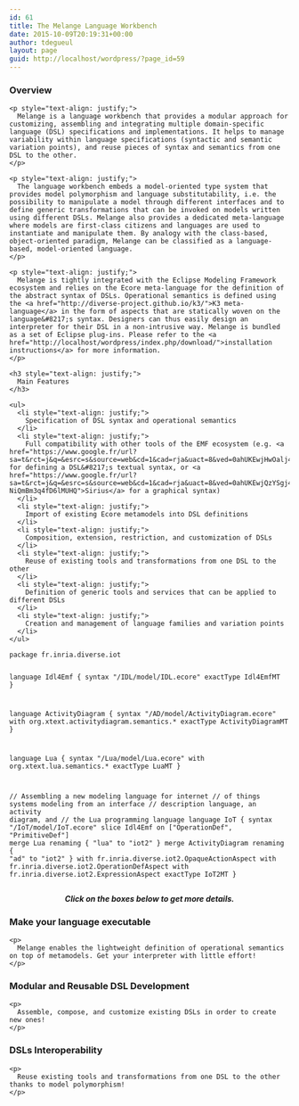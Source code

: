 ```yaml
---
id: 61
title: The Melange Language Workbench
date: 2015-10-09T20:19:31+00:00
author: tdegueul
layout: page
guid: http://localhost/wordpress/?page_id=59
---
```

<div class="row">
  <div class="col-xs-6">
    <h3 style="text-align: justify;">
      Overview
    </h3>
    
    <p style="text-align: justify;">
      Melange is a language workbench that provides a modular approach for customizing, assembling and integrating multiple domain-specific language (DSL) specifications and implementations. It helps to manage variability within language specifications (syntactic and semantic variation points), and reuse pieces of syntax and semantics from one DSL to the other.
    </p>
    
    <p style="text-align: justify;">
      The language workbench embeds a model-oriented type system that provides model polymorphism and language substitutability, i.e. the possibility to manipulate a model through different interfaces and to define generic transformations that can be invoked on models written using different DSLs. Melange also provides a dedicated meta-language where models are first-class citizens and languages are used to instantiate and manipulate them. By analogy with the class-based, object-oriented paradigm, Melange can be classified as a language-based, model-oriented language.
    </p>
    
    <p style="text-align: justify;">
      Melange is tightly integrated with the Eclipse Modeling Framework ecosystem and relies on the Ecore meta-language for the definition of the abstract syntax of DSLs. Operational semantics is defined using the <a href="http://diverse-project.github.io/k3/">K3 meta-language</a> in the form of aspects that are statically woven on the language&#8217;s syntax. Designers can thus easily design an interpreter for their DSL in a non-intrusive way. Melange is bundled as a set of Eclipse plug-ins. Please refer to the <a href="http://localhost/wordpress/index.php/download/">installation instructions</a> for more information.
    </p>
    
    <h3 style="text-align: justify;">
      Main Features
    </h3>
    
    <ul>
      <li style="text-align: justify;">
        Specification of DSL syntax and operational semantics
      </li>
      <li style="text-align: justify;">
        Full compatibility with other tools of the EMF ecosystem (e.g. <a href="https://www.google.fr/url?sa=t&rct=j&q=&esrc=s&source=web&cd=1&cad=rja&uact=8&ved=0ahUKEwjHwOalj43PAhUC0hoKHS7bCAYQFggeMAA&url=https%3A%2F%2Feclipse.org%2FXtext%2F&usg=AFQjCNEdSRoqr6_ZrKYC4mMmAbLyAX9Yzg">Xtext</a> for defining a DSL&#8217;s textual syntax, or <a href="https://www.google.fr/url?sa=t&rct=j&q=&esrc=s&source=web&cd=1&cad=rja&uact=8&ved=0ahUKEwjQzYSgj43PAhUQahoKHX9nBBEQFggeMAA&url=https%3A%2F%2Feclipse.org%2Fsirius%2F&usg=AFQjCNEL2NSEskp2-NiQmBm3q4fD6lMUHQ">Sirius</a> for a graphical syntax)
      </li>
      <li style="text-align: justify;">
        Import of existing Ecore metamodels into DSL definitions
      </li>
      <li style="text-align: justify;">
        Composition, extension, restriction, and customization of DSLs
      </li>
      <li style="text-align: justify;">
        Reuse of existing tools and transformations from one DSL to the other
      </li>
      <li style="text-align: justify;">
        Definition of generic tools and services that can be applied to different DSLs
      </li>
      <li style="text-align: justify;">
        Creation and management of language families and variation points
      </li>
    </ul>
  </div>
  
  <div class="col-xs-6">
    <pre><code>package fr.inria.diverse.iot

language Idl4Emf {
  syntax "/IDL/model/IDL.ecore"
  exactType Idl4EmfMT
}

language ActivityDiagram {
  syntax "/AD/model/ActivityDiagram.ecore"
  with org.xtext.activitydiagram.semantics.*
  exactType ActivityDiagramMT
}

language Lua {
  syntax "/Lua/model/Lua.ecore"
  with org.xtext.lua.semantics.*
  exactType LuaMT
}

// Assembling a new modeling language for internet
// of things systems modeling from an interface
// description language, an activity diagram, and 
// the Lua programming language
language IoT {
  syntax "/IoT/model/IoT.ecore"
  slice Idl4Emf on ["OperationDef", "PrimitiveDef"]
  merge Lua renaming { "lua" to "iot2" }
  merge ActivityDiagram renaming { "ad" to "iot2" }
  with fr.inria.diverse.iot2.OpaqueActionAspect
  with fr.inria.diverse.iot2.OperationDefAspect
  with fr.inria.diverse.iot2.ExpressionAspect
  exactType IoT2MT
}
</code></pre>
  </div>
</div>

<div class="row" style="text-align: center;">
  <em><strong>Click on the boxes below to get more details.</strong></em>
</div>

<div class="row">
  <div id="col1" class="col-xs-4">
    <h3>
      Make your language executable
    </h3>
    
    <p>
      Melange enables the lightweight definition of operational semantics on top of metamodels. Get your interpreter with little effort!
    </p>
  </div>
  
  <div id="col2" class="col-xs-4">
    <h3>
      Modular and Reusable DSL Development
    </h3>
    
    <p>
      Assemble, compose, and customize existing DSLs in order to create new ones!
    </p>
  </div>
  
  <div id="col3" class="col-xs-4">
    <h3>
      DSLs Interoperability
    </h3>
    
    <p>
      Reuse existing tools and transformations from one DSL to the other thanks to model polymorphism!
    </p>
  </div>
</div>

<div id="description" class="collapse">
  <div id="col1-content" style="display: none;">
    <div class="row">
      <div class="col-xs-6">
        <p>
          In Melange, language definitions consist of syntax and semantics. The syntax of a language is expressed as an Ecore metamodel that defines its concepts, their properties, and the relations between them.<br /> Following the principles of separation of concerns in language development, the operational semantics of a language is expressed separately using another dedicated meta-language: <a href="http://diverse-project.github.io/k3/">K3</a>. Using K3, the semantics of a language consists of a set of <em>aspects</em> that define the computation steps of the semantics along with the runtime data on which they operate.<br /> The definition of a language assembles a syntax with a set of aspects, ensuring that the two are structurally compatible.
        </p>
        
        <p>
          To learn more about executable language definition in Melange, please refer to the <a href="http://melange.inria.fr/defining-an-executable-dsl/">Defining an executable DSL</a> tutorial.
        </p>
      </div>
      
      <div class="col-xs-6">
        <pre><code>package minifsm

// Assembling a language's syntax with its semantics
language MiniFsm {
    syntax "platform:/resource/MiniFsm/model/MiniFsm.ecore"
    with FSMAspect
    with StateAspect
    with FinalStateAspect
    with TransitionAspect
}
			</code></pre>
      </div>
    </div>
  </div>
  
  <div id="col2-content" style="display: none;">
    <div class="row">
      <div class="col-xs-6">
        Proinde concepta rabie saeviore, quam desperatio incendebat et fames, amplificatis viribus ardore incohibili in excidium urbium matris Seleuciae efferebantur, quam comes tuebatur Castricius tresque legiones bellicis sudoribus induratae.
      </div>
      
      <div class="col-xs-6">
        <pre><code>
language IoT {
  syntax "/IoT/model/IoT.ecore"
  slice Idl4Emf on ["OperationDef", "PrimitiveDef"]
  merge Lua renaming { "lua" to "iot2" }
  merge ActivityDiagram renaming { "ad" to "iot2" }
  with OpaqueActionAspect
  with OperationDefAspect
  with ExpressionAspect
  exactType IoT2MT
}
			</code></pre>
      </div>
    </div>
  </div>
  
  <div id="col3-content" style="display: none;">
    <div class="row">
      <div class="col-xs-6">
        Ut enim quisque sibi plurimum confidit et ut quisque maxime virtute et sapientia sic munitus est, ut nullo egeat suaque omnia in se ipso posita iudicet, ita in amicitiis expetendis colendisque maxime excellit. Quid enim? Africanus indigens mei? Minime hercule! ac ne ego quidem illius; sed ego admiratione quadam virtutis eius, ille vicissim opinione fortasse non nulla, quam de meis moribus habebat, me dilexit; auxit benevolentiam consuetudo. Sed quamquam utilitates multae et magnae consecutae sunt, non sunt tamen ab earum spe causae diligendi profectae.
      </div>
      
      <div class="col-xs-6">
        <pre><code>
language IoT {
  syntax "/IoT/model/IoT.ecore"
  slice Idl4Emf on ["OperationDef", "PrimitiveDef"]
  merge Lua renaming { "lua" to "iot2" }
  merge ActivityDiagram renaming { "ad" to "iot2" }
  with OpaqueActionAspect
  with OperationDefAspect
  with ExpressionAspect
  exactType IoT2MT
}
			</code></pre>
      </div>
    </div>
  </div>
</div>
